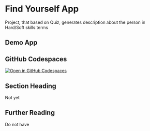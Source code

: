 # Find Yourself App

Project, that based on Quiz, generates description about the person in Hard/Soft skills terms

## Demo App



## GitHub Codespaces

[![Open in GitHub Codespaces](https://github.com/codespaces/badge.svg)](https://codespaces.new/streamlit/app-starter-kit?quickstart=1)

## Section Heading

Not yet

## Further Reading

Do not have
